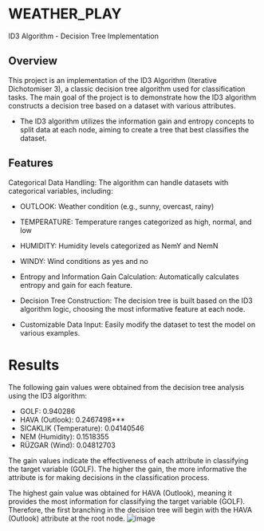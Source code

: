 # WEATHER_PLAY
ID3 Algorithm - Decision Tree Implementation
## Overview
This project is an implementation of the ID3 Algorithm (Iterative Dichotomiser 3), a classic decision tree algorithm used for classification tasks. The main goal of the project is to demonstrate how the ID3 algorithm constructs a decision tree based on a dataset with various attributes. 
- The ID3 algorithm utilizes the information gain and entropy concepts to split data at each node, aiming to create a tree that best classifies the dataset.


## Features
Categorical Data Handling: The algorithm can handle datasets with categorical variables, including:
- OUTLOOK: Weather condition (e.g., sunny, overcast, rainy)
- TEMPERATURE: Temperature ranges categorized as high, normal, and low
- HUMIDITY: Humidity levels categorized as NemY and NemN
- WINDY: Wind conditions as yes and no


- Entropy and Information Gain Calculation: Automatically calculates entropy and gain for each feature.
- Decision Tree Construction: The decision tree is built based on the ID3 algorithm logic, choosing the most informative feature at each node.
- Customizable Data Input: Easily modify the dataset to test the model on various examples.

# Results
The following gain values were obtained from the decision tree analysis using the ID3 algorithm:

- GOLF: 0.940286
- HAVA (Outlook): 0.2467498***
- SICAKLIK (Temperature): 0.04140546
- NEM (Humidity): 0.1518355
- RÜZGAR (Wind): 0.04812703

 
The gain values indicate the effectiveness of each attribute in classifying the target variable (GOLF). The higher the gain, the more informative the attribute is for making decisions in the classification process.


The highest gain value was obtained for HAVA (Outlook), meaning it provides the most information for classifying the target variable (GOLF). Therefore, the first branching in the decision tree will begin with the HAVA (Outlook) attribute at the root node.
![image](https://github.com/user-attachments/assets/7e96337c-c085-4c0b-994e-1e20b9b71110)
